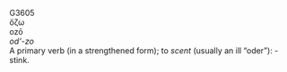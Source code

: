 <body>
  <p>G3605<br>  ὄζω  <br> ozō  <br><i>od‘-zo </i><br>A primary verb (in a strengthened form); to <i>scent</i> (usually an ill “oder”): - stink.<br></p>
 </body>
